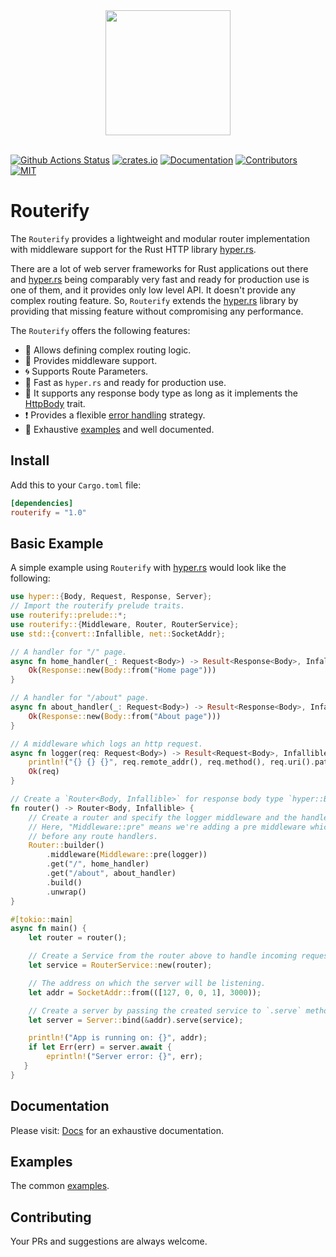 <div align="center">
  <a href="https://github.com/routerify">
    <img width="200" height="200" src="https://avatars0.githubusercontent.com/u/64579326?s=200&v=4">
  </a>
  <br />
  <br />
</div>

[![Github Actions Status](https://github.com/routerify/routerify/workflows/Test/badge.svg)](https://github.com/routerify/routerify/actions)
[![crates.io](https://img.shields.io/crates/v/routerify.svg)](https://crates.io/crates/routerify)
[![Documentation](https://docs.rs/routerify/badge.svg)](https://docs.rs/routerify)
[![Contributors](https://img.shields.io/github/contributors/routerify/routerify.svg)](https://github.com/orgs/routerify/people)
[![MIT](https://img.shields.io/crates/l/routerify.svg)](./LICENSE)

# Routerify

The `Routerify` provides a lightweight and modular router implementation with middleware support for the Rust HTTP library [hyper.rs](https://hyper.rs/).

There are a lot of web server frameworks for Rust applications out there and [hyper.rs](https://hyper.rs/) being comparably very fast and ready for production use
is one of them, and it provides only low level API. It doesn't provide any complex routing feature. So, `Routerify` extends the [hyper.rs](https://hyper.rs/) library
by providing that missing feature without compromising any performance.

The `Routerify` offers the following features:

- 📡 Allows defining complex routing logic.
- 🔨 Provides middleware support.
- 🌀 Supports Route Parameters.
- 🚀 Fast as `hyper.rs` and ready for production use.
- 🍺 It supports any response body type as long as it implements the [HttpBody](https://docs.rs/hyper/0.13.5/hyper/body/trait.HttpBody.html) trait.
- ❗ Provides a flexible [error handling](./index.html#error-handling) strategy.
- 🍗 Exhaustive [examples](https://github.com/routerify/routerify/tree/master/examples) and well documented.

## Install

Add this to your `Cargo.toml` file:

```toml
[dependencies]
routerify = "1.0"
```

## Basic Example

A simple example using `Routerify` with [hyper.rs](https://hyper.rs/) would look like the following:

```rust
use hyper::{Body, Request, Response, Server};
// Import the routerify prelude traits.
use routerify::prelude::*;
use routerify::{Middleware, Router, RouterService};
use std::{convert::Infallible, net::SocketAddr};

// A handler for "/" page.
async fn home_handler(_: Request<Body>) -> Result<Response<Body>, Infallible> {
    Ok(Response::new(Body::from("Home page")))
}

// A handler for "/about" page.
async fn about_handler(_: Request<Body>) -> Result<Response<Body>, Infallible> {
    Ok(Response::new(Body::from("About page")))
}

// A middleware which logs an http request.
async fn logger(req: Request<Body>) -> Result<Request<Body>, Infallible> {
    println!("{} {} {}", req.remote_addr(), req.method(), req.uri().path());
    Ok(req)
}

// Create a `Router<Body, Infallible>` for response body type `hyper::Body` and for handler error type `Infallible`.
fn router() -> Router<Body, Infallible> {
    // Create a router and specify the logger middleware and the handlers.
    // Here, "Middleware::pre" means we're adding a pre middleware which will be executed
    // before any route handlers.
    Router::builder()
        .middleware(Middleware::pre(logger))
        .get("/", home_handler)
        .get("/about", about_handler)
        .build()
        .unwrap()
}

#[tokio::main]
async fn main() {
    let router = router();

    // Create a Service from the router above to handle incoming requests.
    let service = RouterService::new(router);

    // The address on which the server will be listening.
    let addr = SocketAddr::from(([127, 0, 0, 1], 3000));

    // Create a server by passing the created service to `.serve` method.
    let server = Server::bind(&addr).serve(service);

    println!("App is running on: {}", addr);
    if let Err(err) = server.await {
        eprintln!("Server error: {}", err);
   }
}
```

## Documentation

Please visit: [Docs](https://docs.rs/routerify) for an exhaustive documentation.

## Examples

The common [examples](https://github.com/routerify/routerify/tree/master/examples).

## Contributing

Your PRs and suggestions are always welcome.